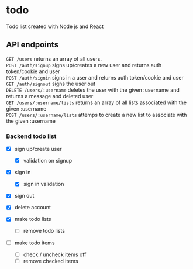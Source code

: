 # todo
Todo list created with Node js and React

## API endpoints

``` GET /users ``` returns an array of all users.    
``` POST /auth/signup ``` signs up/creates a new user and returns auth token/cookie and user  
``` POST /auth/signin ``` signs in a user and returns auth token/cookie and user    
``` GET /auth/signout ``` signs the user out    
``` DELETE /users/:username ``` deletes the user with the given :username  and returns a message and deleted user      
``` GET /users/:username/lists ``` returns an array of all lists associated with the given :username  
``` POST /users/:username/lists ``` attemps to create a new list to associate with the given :username  


### Backend todo list
- [x] sign up/create user  
  - [x] validation on signup

- [x] sign in    
  - [x] sign in validation  

- [x] sign out  

- [x] delete account

- [x] make todo lists  
  - [ ] remove todo lists

- [ ] make todo items  
  - [ ] check / uncheck items off  
   - [ ] remove checked items  
